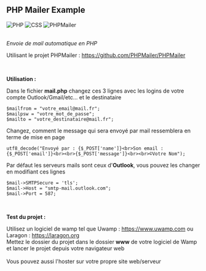 <h2>PHP Mailer Example</h2>
<div>
<a title="PHP"><img alt="PHP" src="https://img.shields.io/badge/PHP-Site%20web-purple"></a> <a title="CSS"><img alt="CSS" src="https://img.shields.io/badge/CSS-Style-blue"></a> <a title="PHPMailer"><img alt="PHPMailer" src="https://img.shields.io/badge/PHPMailer-Script-yellow"></a>
</div>
  
  <br>
  
*Envoie de mail automatique en PHP*

Utilisant le projet PHPMailer : https://github.com/PHPMailer/PHPMailer

<br>

__Utilisation :__

Dans le fichier __mail.php__ changez ces 3 lignes avec les logins de votre compte Outlook/Gmail/etc... et le destinataire

```
$mailfrom = "votre_email@mail.fr";
$mailpsw = "votre_mot_de_passe";
$mailto = "votre_destinataire@mail.fr";
```

Changez, comment le message qui sera envoyé par mail ressemblera en terme de mise en page

```
utf8_decode("Envoyé par : {$_POST['name']}<br>Son email : {$_POST['email']}<br><br>{$_POST['message']}<br><br>©Votre Nom");
```

Par défaut les serveurs mails sont ceux d'__Outlook__, vous pouvez les changer en modifiant ces lignes

```
$mail->SMTPSecure = 'tls';
$mail->Host = "smtp-mail.outlook.com";
$mail->Port = 587;
```

<br>

__Test du projet :__

Utilisez un logiciel de wamp tel que Uwamp : https://www.uwamp.com ou Laragon : https://laragon.org
<br>
Mettez le dossier du projet dans le dossier __www__ de votre logiciel de Wamp et lancer le projet depuis votre navigateur web
<br><br>
Vous pouvez aussi l'hoster sur votre propre site web/serveur

